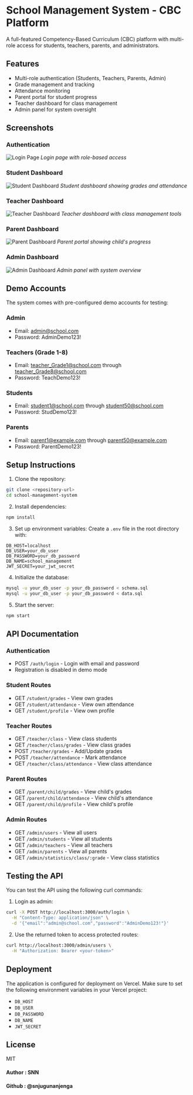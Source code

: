 # School Management System - CBC Platform

A full-featured Competency-Based Curriculum (CBC) platform with multi-role access for students, teachers, parents, and administrators.

## Features

- Multi-role authentication (Students, Teachers, Parents, Admin)
- Grade management and tracking
- Attendance monitoring
- Parent portal for student progress
- Teacher dashboard for class management
- Admin panel for system oversight

## Screenshots

### Authentication
![Login Page](screenshots/login.png)
*Login page with role-based access*

### Student Dashboard
![Student Dashboard](screenshots/student-dashboard.png)
*Student dashboard showing grades and attendance*

### Teacher Dashboard
![Teacher Dashboard](screenshots/teacher-dashboard.png)
*Teacher dashboard with class management tools*

### Parent Dashboard
![Parent Dashboard](screenshots/parent-dashboard.png)
*Parent portal showing child's progress*

### Admin Dashboard
![Admin Dashboard](screenshots/admin-dashboard.png)
*Admin panel with system overview*

## Demo Accounts

The system comes with pre-configured demo accounts for testing:

### Admin
- Email: admin@school.com
- Password: AdminDemo123!

### Teachers (Grade 1-8)
- Email: teacher_Grade1@school.com through teacher_Grade8@school.com
- Password: TeachDemo123!

### Students
- Email: student1@school.com through student50@school.com
- Password: StudDemo123!

### Parents
- Email: parent1@example.com through parent50@example.com
- Password: ParentDemo123!

## Setup Instructions

1. Clone the repository:
```bash
git clone <repository-url>
cd school-management-system
```

2. Install dependencies:
```bash
npm install
```

3. Set up environment variables:
Create a `.env` file in the root directory with:
```
DB_HOST=localhost
DB_USER=your_db_user
DB_PASSWORD=your_db_password
DB_NAME=school_management
JWT_SECRET=your_jwt_secret
```

4. Initialize the database:
```bash
mysql -u your_db_user -p your_db_password < schema.sql
mysql -u your_db_user -p your_db_password < data.sql
```

5. Start the server:
```bash
npm start
```

## API Documentation

### Authentication
- POST `/auth/login` - Login with email and password
- Registration is disabled in demo mode

### Student Routes
- GET `/student/grades` - View own grades
- GET `/student/attendance` - View own attendance
- GET `/student/profile` - View own profile

### Teacher Routes
- GET `/teacher/class` - View class students
- GET `/teacher/class/grades` - View class grades
- POST `/teacher/grades` - Add/Update grades
- POST `/teacher/attendance` - Mark attendance
- GET `/teacher/class/attendance` - View class attendance

### Parent Routes
- GET `/parent/child/grades` - View child's grades
- GET `/parent/child/attendance` - View child's attendance
- GET `/parent/child/profile` - View child's profile

### Admin Routes
- GET `/admin/users` - View all users
- GET `/admin/students` - View all students
- GET `/admin/teachers` - View all teachers
- GET `/admin/parents` - View all parents
- GET `/admin/statistics/class/:grade` - View class statistics

## Testing the API

You can test the API using the following curl commands:

1. Login as admin:
```bash
curl -X POST http://localhost:3000/auth/login \
  -H "Content-Type: application/json" \
  -d '{"email":"admin@school.com","password":"AdminDemo123!"}'
```

2. Use the returned token to access protected routes:
```bash
curl http://localhost:3000/admin/users \
  -H "Authorization: Bearer <your-token>"
```

## Deployment

The application is configured for deployment on Vercel. Make sure to set the following environment variables in your Vercel project:

- `DB_HOST`
- `DB_USER`
- `DB_PASSWORD`
- `DB_NAME`
- `JWT_SECRET`

## License

MIT

#### Author : SNN
#### Github : @snjugunanjenga





